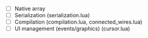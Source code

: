- [ ] Native array
- [ ] Serialization (serialization.lua)
- [ ] Compilation (compilation.lua, connected_wires.lua)
- [ ] UI management (events/graphics) (cursor.lua)
